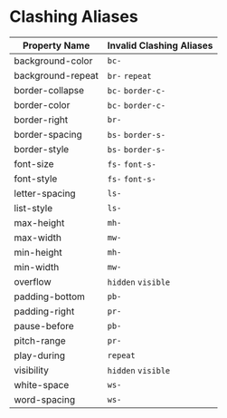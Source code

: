 # Clashing Aliases

| Property Name | Invalid Clashing Aliases |
| --- | --- |
| background-color | `bc-`  |
| background-repeat | `br-` `repeat`  |
| border-collapse | `bc-` `border-c-`  |
| border-color | `bc-` `border-c-`  |
| border-right | `br-`  |
| border-spacing | `bs-` `border-s-`  |
| border-style | `bs-` `border-s-`  |
| font-size | `fs-` `font-s-`  |
| font-style | `fs-` `font-s-`  |
| letter-spacing | `ls-`  |
| list-style | `ls-`  |
| max-height | `mh-`  |
| max-width | `mw-`  |
| min-height | `mh-`  |
| min-width | `mw-`  |
| overflow | `hidden` `visible`  |
| padding-bottom | `pb-`  |
| padding-right | `pr-`  |
| pause-before | `pb-`  |
| pitch-range | `pr-`  |
| play-during | `repeat`  |
| visibility | `hidden` `visible`  |
| white-space | `ws-`  |
| word-spacing | `ws-`  |
